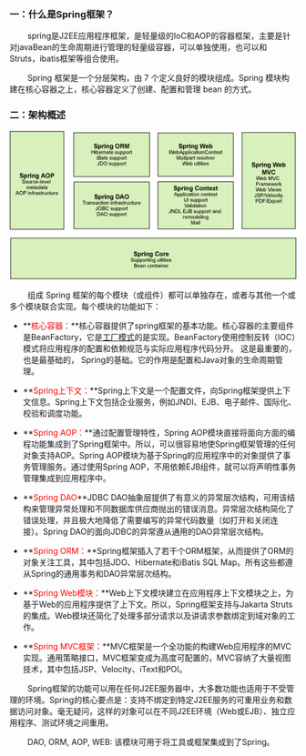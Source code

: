 ### 一：什么是Spring框架？
&nbsp;&nbsp;&nbsp;&nbsp;&nbsp;&nbsp;&nbsp;&nbsp;spring是J2EE应用程序框架，是轻量级的IoC和AOP的容器框架，主要是针对javaBean的生命周期进行管理的轻量级容器，可以单独使用，也可以和Struts，ibatis框架等组合使用。

&nbsp;&nbsp;&nbsp;&nbsp;&nbsp;&nbsp;&nbsp;&nbsp;Spring 框架是一个分层架构，由 7 个定义良好的模块组成。Spring 模块构建在核心容器之上，核心容器定义了创建、配置和管理 bean 的方式。

### 二：架构概述

![image](../images/pic-spring框架.gif)

&nbsp;&nbsp;&nbsp;&nbsp;&nbsp;&nbsp;&nbsp;&nbsp;组成 Spring 框架的每个模块（或组件）都可以单独存在，或者与其他一个或多个模块联合实现。每个模块的功能如下：

* **<font color="red">核心容器：</font>**核心容器提供了spring框架的基本功能。核心容器的主要组件是BeanFactory，它是<a href="../../designPatterns/pages/factory-method.html">工厂模式</a>的是实现。BeanFactory使用控制反转（IOC）模式将应用程序的配置和依赖规范与实际应用程序代码分开。 这是最重要的，也是最基础的， Spring的基础。它的作用是配置和Java对象的生命周期管理。

* **<font color="red">Spring上下文：</font>**Spring上下文是一个配置文件，向Spring框架提供上下文信息。Spring上下文包括企业服务，例如JNDI、EJB、电子邮件、国际化、校验和调度功能。

* **<font color="red">Spring AOP：</font>**通过配置管理特性，Spring AOP模块直接将面向方面的编程功能集成到了Spring框架中。所以，可以很容易地使Spring框架管理的任何对象支持AOP。Spring AOP模块为基于Spring的应用程序中的对象提供了事务管理服务。通过使用Spring AOP，不用依赖EJB组件，就可以将声明性事务管理集成到应用程序中。

* **<font color="red">Spring DAO</font>**JDBC DAO抽象层提供了有意义的异常层次结构，可用该结构来管理异常处理和不同数据库供应商抛出的错误消息。异常层次结构简化了错误处理，并且极大地降低了需要编写的异常代码数量（如打开和关闭连接）。Spring DAO的面向JDBC的异常遵从通用的DAO异常层次结构。

* **<font color="red">Spring ORM：</font>**Spring框架插入了若干个ORM框架，从而提供了ORM的对象关注工具，其中包括JDO、Hibernate和iBatis SQL Map。所有这些都遵从Spring的通用事务和DAO异常层次结构。

* **<font color="red">Spring Web模块：</font>**Web上下文模块建立在应用程序上下文模块之上，为基于Web的应用程序提供了上下文。所以，Spring框架支持与Jakarta Struts的集成。Web模块还简化了处理多部分请求以及讲请求参数绑定到域对象的工作。

* **<font color="red">Spring MVC框架：</font>**MVC框架是一个全功能的构建Web应用程序的MVC实现。通用策略接口，MVC框架变成为高度可配置的，MVC容纳了大量视图技术，其中包括JSP、Velocity、iText和POI。

&nbsp;&nbsp;&nbsp;&nbsp;&nbsp;&nbsp;&nbsp;&nbsp;Spring框架的功能可以用在任何J2EE服务器中，大多数功能也适用于不受管理的环境。Spring的核心要点是：支持不绑定到特定J2EE服务的可重用业务和数据访问对象。毫无疑问，这样的对象可以在不同J2EE环境（Web或EJB）、独立应用程序、测试环境之间重用。

&nbsp;&nbsp;&nbsp;&nbsp;&nbsp;&nbsp;&nbsp;&nbsp;DAO, ORM, AOP, WEB: 该模块可用于将工具或框架集成到了Spring。
